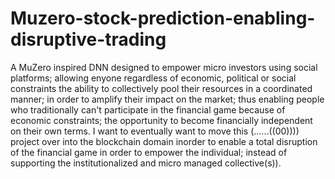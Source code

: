 # Muzero-stock-prediction-enabling-disruptive-trading
A MuZero inspired DNN designed to empower micro investors using social platforms; allowing enyone regardless of economic, political or social constraints the ability to collectively pool their resources in a coordinated manner; in order to amplify their impact on the market; thus enabling people who traditionally can't participate in the financial game because of economic constraints; the opportunity to become financially independent on their own terms.
I want to eventually want to move this (......((00)))) project over into the blockchain domain inorder to enable a total disruption of the financial game in order to empower the individual; instead of supporting the institutionalized and micro managed collective(s)).
